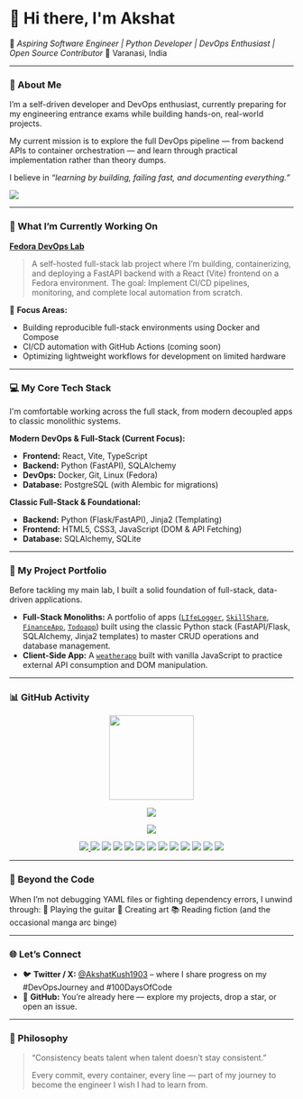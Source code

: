# 👋 Hi there, I'm Akshat

🚀 *Aspiring Software Engineer | Python Developer | DevOps Enthusiast | Open Source Contributor*
📍 Varanasi, India

---

### 🌱 About Me

I’m a self-driven developer and DevOps enthusiast, currently preparing for my engineering entrance exams while building hands-on, real-world projects.

My current mission is to explore the full DevOps pipeline — from backend APIs to container orchestration — and learn through practical implementation rather than theory dumps.

I believe in *“learning by building, failing fast, and documenting everything.”*

<img src="https://readme-typing-svg.demolab.com?font=Fira+Code&weight=500&size=24&pause=1000&color=36BCF7&center=true&vCenter=true&width=435&lines=Hi%2C+I'm+Akshat+Kushwaha;I'm+a+DevOps+Enthusiast;I'm+a+Lifelong+Learner;Building+the+Fedora+DevOps+Lab" />

---

### 🧩 What I’m Currently Working On

**[Fedora DevOps Lab](https://github.com/akshat1903kk/fedora-devops-lab)**
> A self-hosted full-stack lab project where I’m building, containerizing, and deploying a FastAPI backend with a React (Vite) frontend on a Fedora environment.
> The goal: Implement CI/CD pipelines, monitoring, and complete local automation from scratch.

🧠 **Focus Areas:**
- Building reproducible full-stack environments using Docker and Compose
- CI/CD automation with GitHub Actions (coming soon)
- Optimizing lightweight workflows for development on limited hardware

---

### 💻 My Core Tech Stack

I'm comfortable working across the full stack, from modern decoupled apps to classic monolithic systems.

**Modern DevOps & Full-Stack (Current Focus):**
* **Frontend:** React, Vite, TypeScript
* **Backend:** Python (FastAPI), SQLAlchemy
* **DevOps:** Docker, Git, Linux (Fedora)
* **Database:** PostgreSQL (with Alembic for migrations)

**Classic Full-Stack & Foundational:**
* **Backend:** Python (Flask/FastAPI), Jinja2 (Templating)
* **Frontend:** HTML5, CSS3, JavaScript (DOM & API Fetching)
* **Database:** SQLAlchemy, SQLite

---

### 🚀 My Project Portfolio

Before tackling my main lab, I built a solid foundation of full-stack, data-driven applications.

* **Full-Stack Monoliths:** A portfolio of apps ([`LIfeLogger`](https://github.com/akshat1903kk/LIfeLogger), [`SkillShare`](https://github.com/akshat1903kk/SkillShare), [`FinanceApp`](https://github.com/akshat1903kk/FinanceApp), [`Todoapp`](https://github.com/akshat1903kk/Todoapp)) built using the classic Python stack (FastAPI/Flask, SQLAlchemy, Jinja2 templates) to master CRUD operations and database management.
* **Client-Side App:** A [`weatherapp`](https://github.com/akshat1903kk/weatherapp) built with vanilla JavaScript to practice external API consumption and DOM manipulation.

---

### 📊 GitHub Activity

<p align="center">
  <img src="https://github-readme-stats.vercel.app/api?username=akshat1903kk&show_icons=true&theme=github_dark&hide_border=true" height="150" />
</p>
<p align="center">
  <img src="https://github-readme-stats.vercel.app/api/top-langs/?username=akshat1903kk&layout=compact&theme=github_dark&hide_border=true" />
</p>
<p align="center">
  <img src="https://github-readme-activity-graph.vercel.app/graph?username=akshat1903kk&bg_color=0D1117&color=58A6FF&line=58A6FF&point=FFFFFF&hide_border=true" />
</p>

<p align="center">
  <a href="https://x.com/AkshatKush1903">
    <img src="https://img.shields.io/badge/X_(Twitter)-000000?style=for-the-badge&logo=x&logoColor=white" />
  </a>
  <img src="https://img.shields.io/badge/Docker-2496ED?style=for-the-badge&logo=docker&logoColor=white" />
  <img src="https://img.shields.io/badge/Git-F05032?style=for-the-badge&logo=git&logoColor=white" />
  <img src="https://img.shields.io/badge/Fedora-51A2DA?style=for-the-badge&logo=fedora&logoColor=white" />
  <img src="https://img.shields.io/badge/Python-3776AB?style=for-the-badge&logo=python&logoColor=white" />
  <img src="https://img.shields.io/badge/FastAPI-009688?style=for-the-badge&logo=fastapi&logoColor=white" />
  <img src="https://img.shields.io/badge/React-61DAFB?style=for-the-badge&logo=react&logoColor=black" />
  <img src="https://img.shields.io/badge/TypeScript-3178C6?style=for-the-badge&logo=typescript&logoColor=white" />
  <img src="https://img.shields.io/badge/JavaScript-F7DF1E?style=for-the-badge&logo=javascript&logoColor=black" />
  <img src="https://img.shields.io/badge/PostgreSQL-4169E1?style=for-the-badge&logo=postgresql&logoColor=white" />
  <img src="https://img.shields.io/badge/SQLAlchemy-D71F00?style=for-the-badge&logo=sqlalchemy&logoColor=white" />
  <img src="https://img.shields.io/badge/HTML5-E34F26?style=for-the-badge&logo=html5&logoColor=white" />
  <img src="https://img.shields.io/badge/CSS3-1572B6?style=for-the-badge&logo=css3&logoColor=white" />
</p>

---

### 🎨 Beyond the Code

When I’m not debugging YAML files or fighting dependency errors, I unwind through:
🎸 Playing the guitar
🎨 Creating art
📚 Reading fiction (and the occasional manga arc binge)

---

### 🌐 Let’s Connect

- 🐦 **Twitter / X:** [@AkshatKush1903](https://x.com/AkshatKush1903) – where I share progress on my #DevOpsJourney and #100DaysOfCode
- 🧭 **GitHub:** You’re already here — explore my projects, drop a star, or open an issue.

---

### 🧠 Philosophy

> “Consistency beats talent when talent doesn’t stay consistent.”
>
> Every commit, every container, every line — part of my journey to become the engineer I wish I had to learn from.
